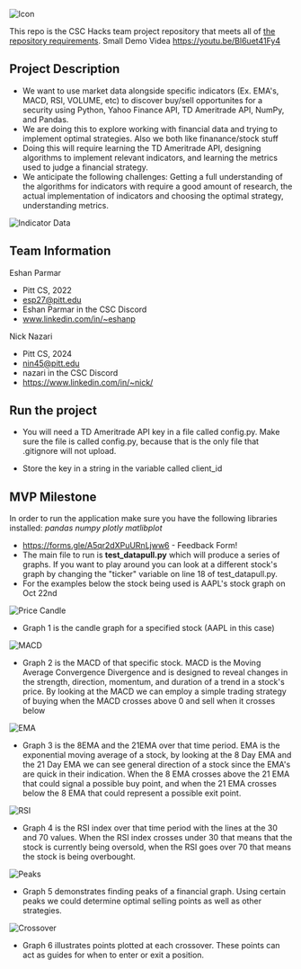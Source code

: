 ![Icon](/images/hybridsignal.png)

This repo is the CSC Hacks team project repository that meets all of [the repository requirements](https://www.notion.so/CSC-Hacks-901a62e005c8494fa342e0cc738101ad#da206965e3ed497f9bd6c1ceebd4fac9).
Small Demo Videa https://youtu.be/Bl6uet41Fy4

## Project Description
* We want to use market data alongside specific indicators (Ex. EMA's, MACD, RSI, VOLUME, etc) to discover buy/sell opportunites for a security using Python, Yahoo Finance API, TD Ameritrade API, NumPy, and Pandas.
* We are doing this to explore working with financial data and trying to implement optimal strategies. Also we both like finanance/stock stuff
* Doing this will require learning the TD Ameritrade API, designing algorithms to implement relevant indicators, and learning the metrics used to judge a financial strategy.
* We anticipate the following challenges: Getting a full understanding of the algorithms for indicators with require a good amount of research, the actual implementation of indicators and choosing the optimal strategy, understanding metrics.

![Indicator Data](/images/indicator_graph.png)

## Team Information
Eshan Parmar
* Pitt CS, 2022
* esp27@pitt.edu
* Eshan Parmar in the CSC Discord
* www.linkedin.com/in/~eshanp

Nick Nazari
* Pitt CS, 2024
* nin45@pitt.edu
* nazari in the CSC Discord
* https://www.linkedin.com/in/~nick/

## Run the project
* You will need a TD Ameritrade API key in a file called config.py. Make sure the file is called config.py, because that is the only file that .gitignore will not upload.

* Store the key in a string in the variable called client_id

## MVP Milestone
In order to run the application make sure you have the following libraries installed:
*pandas*
*numpy*
*plotly*
*matlibplot*

* https://forms.gle/A5qr2dXPuURnLjww6 - Feedback Form!
* The main file to run is **test_datapull.py** which will produce a series of graphs. If you want to play around you can look at a different stock's graph by changing the "ticker" variable on line 18 of test_datapull.py. 
* For the examples below the stock being used is AAPL's stock graph on Oct 22nd

![Price Candle](/images/Price.png)
* Graph 1 is the candle graph for a specified stock (AAPL in this case)

![MACD](/images/MACD.png)
* Graph 2 is the MACD of that specific stock. MACD is the Moving Average Convergence Divergence and is designed to reveal changes in the strength, direction, momentum, and duration of a trend in a stock's price. By looking at the MACD we can employ a simple trading strategy of buying when the MACD crosses above 0 and sell when it crosses below

![EMA](/images/EMA.png)
* Graph 3 is the 8EMA and the 21EMA over that time period. EMA is the exponential moving average of a stock, by looking at the 8 Day EMA and the 21 Day EMA we can see general direction of a stock since the EMA's are quick in their indication. When the 8 EMA crosses above the 21 EMA that could signal a possible buy point, and when the 21 EMA crosses below the 8 EMA that could represent a possible exit point. 

![RSI](/images/RSI.png)
* Graph 4 is the RSI index over that time period with the lines at the 30 and 70 values. When the RSI index crosses under 30 that means that the stock is currently being oversold, when the RSI goes over 70 that means the stock is being overbought.

![Peaks](/images/Peak.png)
* Graph 5 demonstrates finding peaks of a financial graph. Using certain peaks we could determine optimal selling points as well as other strategies. 

![Crossover](/images/ema_crossover.png)
* Graph 6 illustrates points plotted at each crossover. These points can act as guides for when to enter or exit a position.
